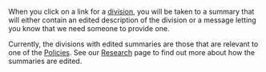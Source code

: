 When you click on a link for a [division](/divisions), you will be taken to a summary that
will either contain an edited description of the division or a message letting you know that we need someone to provide one.

Currently, the divisions with edited summaries are those that are relevant to one of
the [Policies](/policies). See our [Research](/help/research) page to find out more about how the
summaries are edited.
